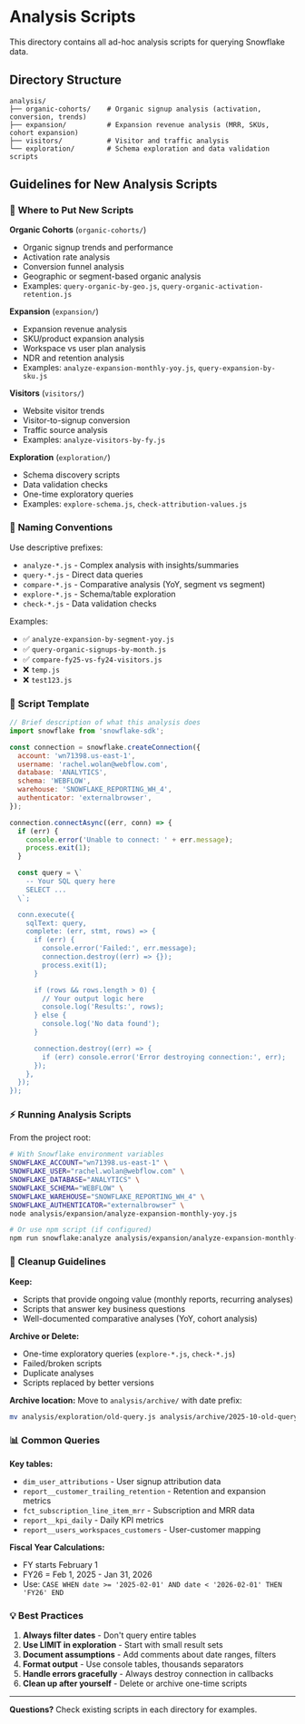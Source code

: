 # Analysis Scripts

This directory contains all ad-hoc analysis scripts for querying Snowflake data.

## Directory Structure

```
analysis/
├── organic-cohorts/    # Organic signup analysis (activation, conversion, trends)
├── expansion/          # Expansion revenue analysis (MRR, SKUs, cohort expansion)
├── visitors/           # Visitor and traffic analysis
└── exploration/        # Schema exploration and data validation scripts
```

## Guidelines for New Analysis Scripts

### 🎯 **Where to Put New Scripts**

**Organic Cohorts** (`organic-cohorts/`)
- Organic signup trends and performance
- Activation rate analysis
- Conversion funnel analysis
- Geographic or segment-based organic analysis
- Examples: `query-organic-by-geo.js`, `query-organic-activation-retention.js`

**Expansion** (`expansion/`)
- Expansion revenue analysis
- SKU/product expansion analysis
- Workspace vs user plan analysis
- NDR and retention analysis
- Examples: `analyze-expansion-monthly-yoy.js`, `query-expansion-by-sku.js`

**Visitors** (`visitors/`)
- Website visitor trends
- Visitor-to-signup conversion
- Traffic source analysis
- Examples: `analyze-visitors-by-fy.js`

**Exploration** (`exploration/`)
- Schema discovery scripts
- Data validation checks
- One-time exploratory queries
- Examples: `explore-schema.js`, `check-attribution-values.js`

### 📝 **Naming Conventions**

Use descriptive prefixes:
- `analyze-*.js` - Complex analysis with insights/summaries
- `query-*.js` - Direct data queries
- `compare-*.js` - Comparative analysis (YoY, segment vs segment)
- `explore-*.js` - Schema/table exploration
- `check-*.js` - Data validation checks

Examples:
- ✅ `analyze-expansion-by-segment-yoy.js`
- ✅ `query-organic-signups-by-month.js`
- ✅ `compare-fy25-vs-fy24-visitors.js`
- ❌ `temp.js`
- ❌ `test123.js`

### 🔧 **Script Template**

```javascript
// Brief description of what this analysis does
import snowflake from 'snowflake-sdk';

const connection = snowflake.createConnection({
  account: 'wn71398.us-east-1',
  username: 'rachel.wolan@webflow.com',
  database: 'ANALYTICS',
  schema: 'WEBFLOW',
  warehouse: 'SNOWFLAKE_REPORTING_WH_4',
  authenticator: 'externalbrowser',
});

connection.connectAsync((err, conn) => {
  if (err) {
    console.error('Unable to connect: ' + err.message);
    process.exit(1);
  }

  const query = \`
    -- Your SQL query here
    SELECT ...
  \`;

  conn.execute({
    sqlText: query,
    complete: (err, stmt, rows) => {
      if (err) {
        console.error('Failed:', err.message);
        connection.destroy((err) => {});
        process.exit(1);
      }

      if (rows && rows.length > 0) {
        // Your output logic here
        console.log('Results:', rows);
      } else {
        console.log('No data found');
      }

      connection.destroy((err) => {
        if (err) console.error('Error destroying connection:', err);
      });
    },
  });
});
```

### ⚡ **Running Analysis Scripts**

From the project root:
```bash
# With Snowflake environment variables
SNOWFLAKE_ACCOUNT="wn71398.us-east-1" \
SNOWFLAKE_USER="rachel.wolan@webflow.com" \
SNOWFLAKE_DATABASE="ANALYTICS" \
SNOWFLAKE_SCHEMA="WEBFLOW" \
SNOWFLAKE_WAREHOUSE="SNOWFLAKE_REPORTING_WH_4" \
SNOWFLAKE_AUTHENTICATOR="externalbrowser" \
node analysis/expansion/analyze-expansion-monthly-yoy.js

# Or use npm script (if configured)
npm run snowflake:analyze analysis/expansion/analyze-expansion-monthly-yoy.js
```

### 🧹 **Cleanup Guidelines**

**Keep:**
- Scripts that provide ongoing value (monthly reports, recurring analyses)
- Scripts that answer key business questions
- Well-documented comparative analyses (YoY, cohort analysis)

**Archive or Delete:**
- One-time exploratory queries (`explore-*.js`, `check-*.js`)
- Failed/broken scripts
- Duplicate analyses
- Scripts replaced by better versions

**Archive location:** Move to `analysis/archive/` with date prefix:
```bash
mv analysis/exploration/old-query.js analysis/archive/2025-10-old-query.js
```

### 📊 **Common Queries**

**Key tables:**
- `dim_user_attributions` - User signup attribution data
- `report__customer_trailing_retention` - Retention and expansion metrics
- `fct_subscription_line_item_mrr` - Subscription and MRR data
- `report__kpi_daily` - Daily KPI metrics
- `report__users_workspaces_customers` - User-customer mapping

**Fiscal Year Calculations:**
- FY starts February 1
- FY26 = Feb 1, 2025 - Jan 31, 2026
- Use: `CASE WHEN date >= '2025-02-01' AND date < '2026-02-01' THEN 'FY26' END`

### 💡 **Best Practices**

1. **Always filter dates** - Don't query entire tables
2. **Use LIMIT in exploration** - Start with small result sets
3. **Document assumptions** - Add comments about date ranges, filters
4. **Format output** - Use console tables, thousands separators
5. **Handle errors gracefully** - Always destroy connection in callbacks
6. **Clean up after yourself** - Delete or archive one-time scripts

---

**Questions?** Check existing scripts in each directory for examples.
